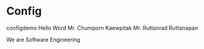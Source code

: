 # Config
configdemo Hello Word
Mr. Chumporn Kaewpitak
Mr. Ruttanrad Ruttanapan

We are Software Engineering